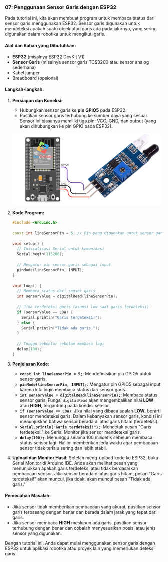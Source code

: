 ### 07: Penggunaan Sensor Garis dengan ESP32

Pada tutorial ini, kita akan membuat program untuk membaca status dari sensor garis menggunakan ESP32. Sensor garis digunakan untuk mendeteksi apakah suatu objek atau garis ada pada jalurnya, yang sering digunakan dalam robotika untuk mengikuti garis.

#### **Alat dan Bahan yang Dibutuhkan:**

- **ESP32** (misalnya ESP32 DevKit V1)
- **Sensor Garis** (misalnya sensor garis TCS3200 atau sensor analog sederhana)
- Kabel jumper
- Breadboard (opsional)

#### **Langkah-langkah:**

1. **Persiapan dan Koneksi:**

   - Hubungkan sensor garis ke **pin GPIO5** pada ESP32.
   - Pastikan sensor garis terhubung ke sumber daya yang sesuai. Sensor ini biasanya memiliki tiga pin: VCC, GND, dan output (yang akan dihubungkan ke pin GPIO pada ESP32).

   ![line](./assets/line.png)

2. **Kode Program:**

   ```c++
   #include <Arduino.h>
   
   const int lineSensorPin = 5; // Pin yang digunakan untuk sensor garis
   
   void setup() {
     // Inisialisasi Serial untuk komunikasi
     Serial.begin(115200);
     
     // Mengatur pin sensor garis sebagai input
     pinMode(lineSensorPin, INPUT);
   }
   
   void loop() {
     // Membaca status dari sensor garis
     int sensorValue = digitalRead(lineSensorPin);
   
     // Jika terdeteksi garis (asumsi low saat garis terdeteksi)
     if (sensorValue == LOW) {
       Serial.println("Garis terdeteksi!");
     } else {
       Serial.println("Tidak ada garis.");
     }
   
     // Tunggu sebentar sebelum membaca lagi
     delay(100);
   }
   ```

3. **Penjelasan Kode:**

   - **`const int lineSensorPin = 5;`**: Mendefinisikan pin GPIO5 untuk sensor garis.
   - **`pinMode(lineSensorPin, INPUT);`**: Mengatur pin GPIO5 sebagai input karena kita ingin membaca status dari sensor garis.
   - **`int sensorValue = digitalRead(lineSensorPin);`**: Membaca status sensor garis. Fungsi `digitalRead` akan mengembalikan nilai **LOW** atau **HIGH**, tergantung pada kondisi sensor.
   - **`if (sensorValue == LOW)`**: Jika nilai yang dibaca adalah **LOW**, berarti sensor mendeteksi garis. Dalam kebanyakan sensor garis, kondisi ini menunjukkan bahwa sensor berada di atas garis hitam (terdeteksi).
   - **`Serial.println("Garis terdeteksi!");`**: Mencetak pesan "Garis terdeteksi!" ke Serial Monitor jika sensor mendeteksi garis.
   - **`delay(100);`**: Menunggu selama 100 milidetik sebelum membaca status sensor lagi. Hal ini memberikan jeda waktu agar pembacaan sensor tidak terlalu sering dan lebih stabil.

4. **Upload dan Monitor Hasil:** Setelah meng-upload kode ke ESP32, buka Serial Monitor di Arduino IDE. Anda akan melihat pesan yang menunjukkan apakah garis terdeteksi atau tidak berdasarkan pembacaan sensor. Jika sensor berada di atas garis hitam, pesan "Garis terdeteksi!" akan muncul, jika tidak, akan muncul pesan "Tidak ada garis."

#### **Pemecahan Masalah:**

- Jika sensor tidak memberikan pembacaan yang akurat, pastikan sensor garis terpasang dengan benar dan berada dalam jarak yang tepat dari garis.
- Jika sensor membaca **HIGH** meskipun ada garis, pastikan sensor terhubung dengan benar dan cobalah menyesuaikan posisi atau jenis sensor yang digunakan.

Dengan tutorial ini, Anda dapat mulai menggunakan sensor garis dengan ESP32 untuk aplikasi robotika atau proyek lain yang memerlukan deteksi garis.